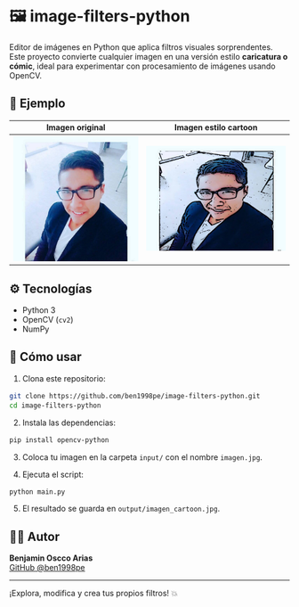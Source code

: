 # 🖼️ image-filters-python

Editor de imágenes en Python que aplica filtros visuales sorprendentes.  
Este proyecto convierte cualquier imagen en una versión estilo **caricatura o cómic**, ideal para experimentar con procesamiento de imágenes usando OpenCV.

## 🎨 Ejemplo

| Imagen original | Imagen estilo cartoon |
|-----------------|------------------------|
| ![original](input/imagen.jpg) | ![cartoon](output/imagen_cartoon.jpg) |

## ⚙️ Tecnologías

- Python 3
- OpenCV (`cv2`)
- NumPy

## 🚀 Cómo usar

1. Clona este repositorio:
```bash
git clone https://github.com/ben1998pe/image-filters-python.git
cd image-filters-python
```

2. Instala las dependencias:
```bash
pip install opencv-python
```

3. Coloca tu imagen en la carpeta `input/` con el nombre `imagen.jpg`.

4. Ejecuta el script:
```bash
python main.py
```

5. El resultado se guarda en `output/imagen_cartoon.jpg`.

## 👨‍🎨 Autor

**Benjamin Oscco Arias**  
[GitHub @ben1998pe](https://github.com/ben1998pe)

---

¡Explora, modifica y crea tus propios filtros! 💥

